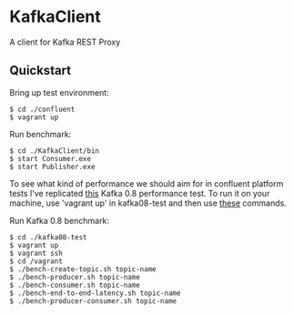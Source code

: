 # KafkaClient
A client for Kafka REST Proxy

Quickstart
----------

Bring up test environment:

    $ cd ./confluent
    $ vagrant up

Run benchmark:

    $ cd ./KafkaClient/bin
    $ start Consumer.exe
    $ start Publisher.exe

To see what kind of performance we should aim for in confluent platform tests I've replicated [this](https://engineering.linkedin.com/kafka/benchmarking-apache-kafka-2-million-writes-second-three-cheap-machines) Kafka 0.8 performance test. To run it on your machine, use 'vagrant up' in kafka08-test and then use [these](https://gist.github.com/jkreps/c7ddb4041ef62a900e6c#file-benchmark-commands-txt) commands.

Run Kafka 0.8 benchmark:

	$ cd ./kafka08-test
	$ vagrant up
	$ vagrant ssh
	$ cd /vagrant
	$ ./bench-create-topic.sh topic-name
	$ ./bench-producer.sh topic-name
	$ ./bench-consumer.sh topic-name
	$ ./bench-end-to-end-latency.sh topic-name
	$ ./bench-producer-consumer.sh topic-name
